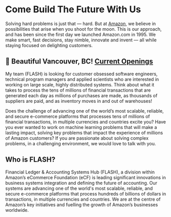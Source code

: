 # Come Build The Future With Us
Solving hard problems is just that — hard. But at [Amazon](https://www.amazon.jobs), we believe in possibilities that arise when you shoot for the moon. This is our approach, and has been since the first day we launched Amazon.com in 1995. We make smart, fast decisions, stay nimble, innovate and invent — all while staying focused on delighting customers.

## :maple_leaf: Beautiful Vancouver, BC! [Current Openings](https://www.amazon.jobs/en/search?offset=0&result_limit=10&sort=relevant&cities[]=Vancouver%2C%20British%20Columbia%2C%20CAN&distanceType=Mi&radius=24km&latitude=&longitude=&loc_group_id=&loc_query=&base_query=FLASH&city=&country=&region=&county=&query_options=&)
My team (FLASH) is looking for customer obsessed software engineers, technical program managers and applied scientists who are interested in working on large scale, highly distributed systems. Think about what it takes to process the tens of millions of financial transactions that are generated each day as millions of purchases are made, as thousands of suppliers are paid, and as inventory moves in and out of warehouses!

Does the challenge of advancing one of the world’s most scalable, reliable, and secure e-commerce platforms that processes tens of millions of financial transactions, in multiple currencies and countries excite you? Have you ever wanted to work on machine learning problems that will make a lasting impact, solving key problems that impact the experience of millions of Amazon customers? If you are passionate about solving complex problems, in a challenging environment, we would love to talk with you.

## Who is FLASH?
Financial Ledger & Accounting Systems Hub (FLASH), a division within Amazon’s eCommerce Foundation (eCF) is leading significant innovations in business systems integration and defining the future of accounting. Our systems are advancing one of the world's most scalable, reliable, and secure e-commerce platforms that process hundreds of billions of dollars in transactions, in multiple currencies and countries. We are at the centre of Amazon’s key initiatives and fuelling the growth of Amazon’s businesses worldwide.
